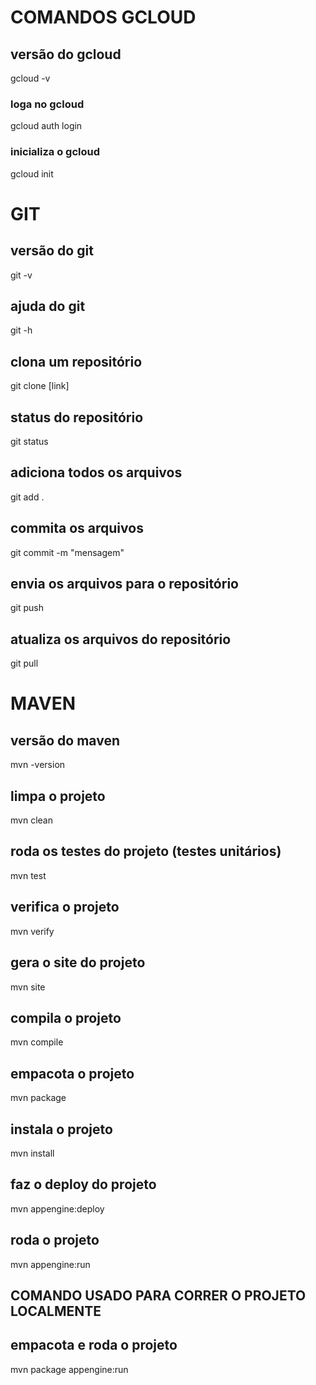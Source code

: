 # COMANDOS GCLOUD
## versão do gcloud
gcloud -v
### loga no gcloud
gcloud auth login
### inicializa o gcloud
gcloud init

# GIT
## versão do git
git -v 
## ajuda do git
git -h 
## clona um repositório
git clone [link] 
## status do repositório
git status 
## adiciona todos os arquivos
git add . 
## commita os arquivos
git commit -m "mensagem" 
## envia os arquivos para o repositório
git push 
## atualiza os arquivos do repositório
git pull 

# MAVEN
## versão do maven
mvn -version 
## limpa o projeto
mvn clean 
## roda os testes do projeto (testes unitários)
mvn test 
## verifica o projeto
mvn verify 
## gera o site do projeto
mvn site 
## compila o projeto
mvn compile
## empacota o projeto
mvn package 
## instala o projeto
mvn install 
## faz o deploy do projeto
mvn appengine:deploy 
## roda o projeto
mvn appengine:run
## COMANDO USADO PARA CORRER O PROJETO LOCALMENTE
## empacota e roda o projeto
mvn package appengine:run 

